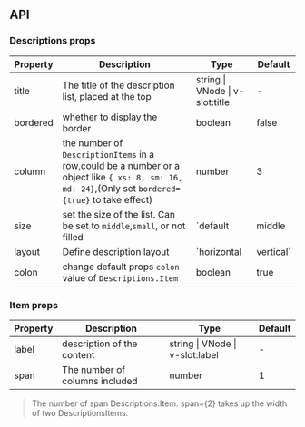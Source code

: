 ## API

### Descriptions props

| Property | Description | Type | Default |
| --- | --- | --- | --- |
| title | The title of the description list, placed at the top | string \| VNode \| v-slot:title | - |
| bordered | whether to display the border | boolean | false |
| column | the number of `DescriptionItems` in a row,could be a number or a object like `{ xs: 8, sm: 16, md: 24}`,(Only set `bordered={true}` to take effect) | number | 3 |
| size | set the size of the list. Can be set to `middle`,`small`, or not filled | `default | middle | small` | false |
| layout | Define description layout | `horizontal | vertical` | `horizontal` |
| colon | change default props `colon` value of `Descriptions.Item` | boolean | true |

### Item props

| Property | Description                    | Type                            | Default |
| -------- | ------------------------------ | ------------------------------- | ------- |
| label    | description of the content     | string \| VNode \| v-slot:label | -       |
| span     | The number of columns included | number                          | 1       |

> The number of span Descriptions.Item. span={2} takes up the width of two DescriptionsItems.
